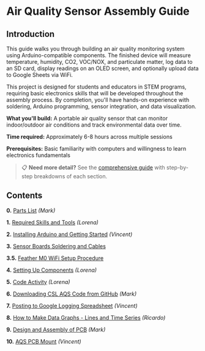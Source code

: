 # Air Quality Sensor Assembly Guide

## Introduction

This guide walks you through building an air quality monitoring system using Arduino-compatible components. The finished device will measure temperature, humidity, CO2, VOC/NOX, and particulate matter, log data to an SD card, display readings on an OLED screen, and optionally upload data to Google Sheets via WiFi.

This project is designed for students and educators in STEM programs, requiring basic electronics skills that will be developed throughout the assembly process. By completion, you'll have hands-on experience with soldering, Arduino programming, sensor integration, and data visualization.

**What you'll build:** A portable air quality sensor that can monitor indoor/outdoor air conditions and track environmental data over time.

**Time required:** Approximately 6-8 hours across multiple sessions

**Prerequisites:** Basic familiarity with computers and willingness to learn electronics fundamentals

> 📋 **Need more detail?** See the [comprehensive guide](README-DETAILED.md) with step-by-step breakdowns of each section.

## Contents

**0.** [Parts List](Contents/Parts-List.md) *(Mark)*

**1.** [Required Skills and Tools](Contents/1.%20Required-Skills-and-Tools.md) *(Lorena)*

**2.** [Installing Arduino and Getting Started](Contents/2.%20Installing-Arduino-and-Getting-Started.md) *(Vincent)*

**3.** [Sensor Boards Soldering and Cables](Contents/3.%20Soldering-Pins-and-Headers-on-Boards.md)

**3.5.** [Feather M0 WiFi Setup Procedure](Contents/3.5%20Feather-M0-WiFi-Setup-Procedure.md)

**4.** [Setting Up Components](Contents/4%20Breadboard-Assembly-and-Component-Code-Testing.md) *(Lorena)*

**5.** [Code Activity](Contents/5.%20Code-Activity.md) *(Lorena)*

**6.** [Downloading CSL AQS Code from GitHub](Contents/6.%20Downloading-CSL-AQS-Code-from-GitHub.md) *(Mark)*

**7.** [Posting to Google Logging Spreadsheet](Contents/7.%20Posting-to-Google-Logging-Spreadsheet.md) *(Vincent)*

**8.** [How to Make Data Graphs - Lines and Time Series](Contents/8.%20How-to-Make-Data-Graphs-Lines-and-Time-Series.md) *(Ricardo)*

**9.** [Design and Assembly of PCB](Contents/9.%20Design-and-Assembly-of-PCB.md) *(Mark)*

**10.** [AQS PCB Mount](Contents/10.%20AQS-PCB-Mount.md) *(Vincent)*

<!-- Internal Notes:
-make doc headers smaller
-gray pages on docs
-make 3d printed or wood chunk for trimming
-JST cables for pcb sen5 is different sequential order than breadboard connector
-add screw and jst cable to parts list
-new fritzing with jst ordering
-update markdown on github readme page & links to docs
-kendra compile docs as is 

Readme Extras:
-Cable making
-->
